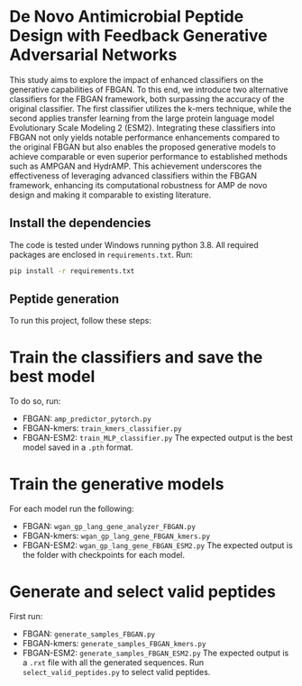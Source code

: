 # De Novo Antimicrobial Peptide Design with Feedback Generative Adversarial Networks

 This study aims to explore the impact of enhanced classifiers on the generative capabilities
of FBGAN. To this end, we introduce two alternative classifiers for the FBGAN framework, both
surpassing the accuracy of the original classifier. The first classifier utilizes the k-mers technique,
while the second applies transfer learning from the large protein language model Evolutionary Scale
Modeling 2 (ESM2). Integrating these classifiers into FBGAN not only yields notable performance
enhancements compared to the original FBGAN but also enables the proposed generative models
to achieve comparable or even superior performance to established methods such as AMPGAN
and HydrAMP. This achievement underscores the effectiveness of leveraging advanced classifiers
within the FBGAN framework, enhancing its computational robustness for AMP de novo design and
making it comparable to existing literature.

## Install the dependencies
The code is tested under Windows running python 3.8. All required packages are enclosed in `requirements.txt`. Run:
```bash
pip install -r requirements.txt
```
## Peptide generation
To run this project, follow these steps:

# Train the classifiers and save the best model
To do so, run:  
- FBGAN: `amp_predictor_pytorch.py`
- FBGAN-kmers: `train_kmers_classifier.py`
- FBGAN-ESM2: `train_MLP_classifier.py`
The expected output is the best model saved in a `.pth` format.  

# Train the generative models
For each model run the following:
- FBGAN: `wgan_gp_lang_gene_analyzer_FBGAN.py`
- FBGAN-kmers: `wgan_gp_lang_gene_FBGAN_kmers.py`
- FBGAN-ESM2: `wgan_gp_lang_gene_FBGAN_ESM2.py`
The expected output is the folder with checkpoints for each model.

# Generate and select valid peptides
First run:
- FBGAN: `generate_samples_FBGAN.py`
- FBGAN-kmers: `generate_samples_FBGAN_kmers.py`
- FBGAN-ESM2: `generate_samples_FBGAN_ESM2.py`
The expected output is a `.rxt` file with all the generated sequences. Run `select_valid_peptides.py` to select valid peptides.



